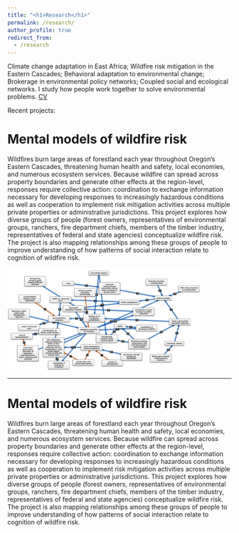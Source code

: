 ```yaml
---
title: "<h1>Research</h1>"
permalink: /research/
author_profile: true
redirect_from: 
  - /research
---
```


Climate change adaptation in East Africa; Wildfire risk mitigation in the Eastern Cascades; Behavioral adaptation to environmental change; Brokerage in environmental policy networks; Coupled social and ecological networks. I study how people work together to solve environmental problems. <a href='https://www.dropbox.com/s/aovm8pqlzpefymo/Matthew%20Hamilton%20CV.pdf?dl=0'>CV</a>

Recent projects:

# Mental models of wildfire risk

Wildfires burn large areas of forestland each year throughout Oregon’s Eastern Cascades, threatening human health and safety, local economies, and numerous ecosystem services. Because wildfire can spread across property boundaries and generate other effects at the region-level, responses require collective action: coordination to exchange information necessary for developing responses to increasingly hazardous conditions as well as cooperation to implement risk mitigation activities across multiple private properties or administrative jurisdictions. This project explores how diverse groups of people (forest owners, representatives of environmental groups, ranchers, fire department chiefs, members of the timber industry, representatives of federal and state agencies) conceptualize wildfire risk. The project is also mapping relationships among these groups of people to improve understanding of how patterns of social interaction relate to cognition of wildfire risk. 

<img src="../images/firemmodel.png" style = "max-width:45vw">

---

# Mental models of wildfire risk

Wildfires burn large areas of forestland each year throughout Oregon’s Eastern Cascades, threatening human health and safety, local economies, and numerous ecosystem services. Because wildfire can spread across property boundaries and generate other effects at the region-level, responses require collective action: coordination to exchange information necessary for developing responses to increasingly hazardous conditions as well as cooperation to implement risk mitigation activities across multiple private properties or administrative jurisdictions. This project explores how diverse groups of people (forest owners, representatives of environmental groups, ranchers, fire department chiefs, members of the timber industry, representatives of federal and state agencies) conceptualize wildfire risk. The project is also mapping relationships among these groups of people to improve understanding of how patterns of social interaction relate to cognition of wildfire risk. 
